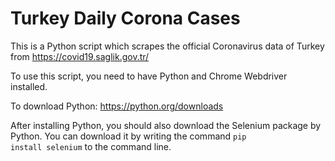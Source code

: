 # Turkey Daily Corona Cases
This is a Python script which scrapes the official Coronavirus data of Turkey from https://covid19.saglik.gov.tr/

To use this script, you need to have Python and Chrome Webdriver installed.

To download Python: https://python.org/downloads

After installing Python, you should also download the Selenium package by Python.
You can download it by writing the command <code>pip install selenium</code> to the command line.
